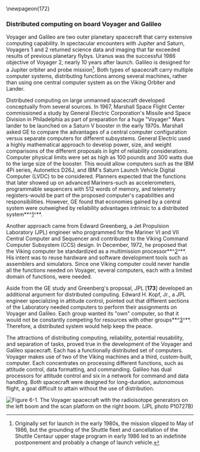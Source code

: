 \newpageon{172}

### Distributed computing on board Voyager and Galileo

Voyager and Galileo are two outer planetary spacecraft that
carry extensive computing capability. In spectacular encounters with
Jupiter and Saturn, Voyagers 1 and 2 returned science data and imaging
that far exceeded results of previous planetary flybys. Uranus was the
successful 1986 objective of Voyager 2, nearly 10 years after launch.
Galileo is designed for a Jupiter orbiter and probe
mission[^6-1a]. Both types of spacecraft carry multiple
computer systems, distributing functions among several machines, rather
than using one central computer system as on the Viking Orbiter and
Lander.

Distributed computing on large unmanned spacecraft developed
conceptually from several sources. In 1967, Marshall Space Flight Center
commissioned a study by General Electric Corporation's Missile and Space
Division in Philadelphia as part of preparation for a huge "Voyager"
Mars lander to be launched on a Saturn V booster in the early 1970s.
Marshall asked GE to compare the advantages of a central computer
configuration versus separate computers for different subsystems.
General Electric used a highly mathematical approach to develop power,
size, and weight comparisons of the different proposals in light of
reliability considerations. Computer physical limits were set as high as
100 pounds and 300 watts due to the large size of the booster. This
would allow computers such as the IBM 4Pi series, Autonetics D26J, and
IBM's Saturn Launch Vehicle Digital Computer (LVDC) to be considered.
Planners expected that the functions that later showed up on advanced
Mariners-such as accelerometers, programmable sequencers with 512 words
of memory, and telemetry registers-would be part of the proposed
computer's capabilities and responsibilities. However, GE found that
economies gained by a central system were outweighed by reliability
advantages intrinsic to a distributed system**^[1](Source6.html)^**.

Another approach came from Edward Greenberg, a Jet Propulsion Laboratory
(JPL) engineer who programmed for the Mariner VI and VII Central
Computer and Sequencer and contributed to the Viking Command Computer
Subsystem (CCS) design. In December, 1972, he proposed that the Viking
computer be standardized as a multimission
processor**^[2](Source6.html)^**. His intent was to reuse hardware and
software development tools such as assemblers and simulators. Since one
Viking computer could never handle all the functions needed on Voyager,
several computers, each with a limited domain of functions, were needed.

Aside from the GE study and Greenberg's proposal, JPL
\[**173**\] developed an additional argument for distributed computing.
Edward H. Kopf, Jr., a JPL engineer specializing in attitude control,
pointed out that different sections of the Laboratory needed computers
to perform their assignments on Voyager and Galileo. Each group wanted
its "own" computer, so that it would not be constantly competing for
resources with other groups**^[3](Source6.html)^**. Therefore, a
distributed system would help keep the peace.

The attractions of distributing computing, reliability, potential
reusability, and separation of tasks, proved true in the development of
the Voyager and Galileo spacecraft. Each has a functionally distributed
set of computers. Voyager makes use of two of the Viking machines and a
third, custom-built, computer. Each concentrates on processing different
functions, such as attitude control, data formatting, and commanding.
Galileo has dual processors for attitude control and six in a network
for command and data handling. Both spacecraft were designed for
long-duration, autonomous flight, a goal difficult to attain without the
use of distribution.

![Figure 6-1. The Voyager spacecraft with the radioisotope generators on
the left boom and the scan platform on the right boom. (JPL photo
P10727B)](images/p173.jpg)

[^6-1a]: Originally set for launch in the early 1980s, the
mission slipped to May of 1986, but the grounding of the Shuttle fleet
and cancellation of the Shuttle Centaur upper stage program in early
1986 led to an indefinite postponement and probably a change of launch
vehicle.
